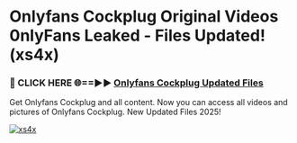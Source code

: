 # Onlyfans Cockplug Original Videos 0nlyFans Leaked - Files Updated! (xs4x)

<h3>🔴 CLICK HERE 🌐==►► <a href="https://tinyurl.com/2m67pmp6" rel="nofollow">Onlyfans Cockplug Updated Files</a></h3>

Get Onlyfans Cockplug and all content. Now you can access all videos and pictures of Onlyfans Cockplug. New Updated Files 2025!

[![xs4x](https://i.imgur.com/H4QAA4z.gif)](https://tinyurl.com/2m67pmp6)